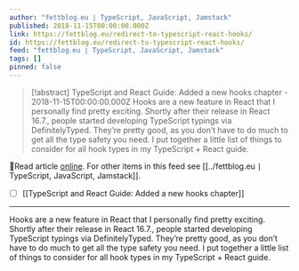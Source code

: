 ```yaml
---
author: "fettblog․eu ∣ TypeScript, JavaScript, Jamstack"
published: 2018-11-15T00:00:00.000Z
link: https://fettblog.eu/redirect-to-typescript-react-hooks/
id: https://fettblog.eu/redirect-to-typescript-react-hooks/
feed: "fettblog․eu ∣ TypeScript, JavaScript, Jamstack"
tags: []
pinned: false
---
```

> [!abstract] TypeScript and React Guide: Added a new hooks chapter - 2018-11-15T00:00:00.000Z
> Hooks are a new feature in React that I personally find pretty exciting. Shortly after their release in React 16.7., people started developing TypeScript typings via DefinitelyTyped. They’re pretty good, as you don’t have to do much to get all the type safety you need. I put together a little list of things to consider for all hook types in my TypeScript + React guide.

🔗Read article [online](https://fettblog.eu/redirect-to-typescript-react-hooks/). For other items in this feed see [[../fettblog․eu ∣ TypeScript, JavaScript, Jamstack]].

- [ ] [[TypeScript and React Guide꞉ Added a new hooks chapter]]
- - -
Hooks are a new feature in React that I personally find pretty exciting. Shortly after their release in React 16.7., people started developing TypeScript typings via DefinitelyTyped. They’re pretty good, as you don’t have to do much to get all the type safety you need. I put together a little list of things to consider for all hook types in my TypeScript + React guide.
